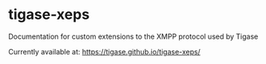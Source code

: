 # tigase-xeps
Documentation for custom extensions to the XMPP protocol used by Tigase

Currently available at: https://tigase.github.io/tigase-xeps/
